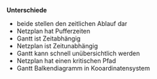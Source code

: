 **Unterschiede**
- beide stellen den zeitlichen Ablauf dar
- Netzplan hat Pufferzeiten
- Gantt ist Zeitabhängig
- Netzplan ist Zeitunabhängig
- Gantt kann schnell unübersichtlich werden
- Netzplan hat einen kritischen Pfad
- Gantt Balkendiagramm in Kooardinatensystem